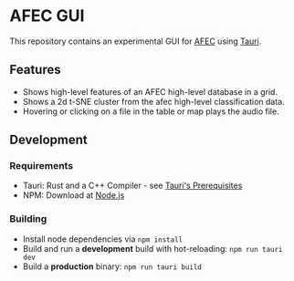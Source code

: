 # AFEC GUI

This repository contains an experimental GUI for [AFEC](https://github.com/emuell/AFEC) using [Tauri](https://tauri.app).


## Features

- Shows high-level features of an AFEC high-level database in a grid.
- Shows a 2d t-SNE cluster from the afec high-level classification data.
- Hovering or clicking on a file in the table or map plays the audio file.


## Development

### Requirements

- Tauri: Rust and a C++ Compiler - see [Tauri's Prerequisites](https://tauri.app/v1/guides/getting-started/prerequisites)
- NPM: Download at [Node.js](https://nodejs.org/en/)

### Building

- Install node dependencies via `npm install`
- Build and run a **development** build with hot-reloading: `npm run tauri dev`
- Build a **production** binary: `npm run tauri build`
